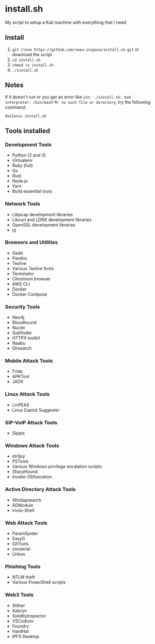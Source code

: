 # install.sh
My script to setup a Kali machine with everything that I need

## Install

1. `git clone https://github.com/seeu-inspace/install.sh.git` or download the script
2. `cd install.sh`
3. `chmod +x install.sh`
4. `./install.sh`

## Notes

If it doesn't run or you get an error like `zsh: ./install.sh: bad interpreter: /bin/bash^M: no such file or directory`, try the following command:
```
dos2unix install.sh
```

## Tools installed

### Development Tools
- Python (2 and 3)
- Virtualenv
- Ruby (full)
- Go
- Rust
- Node.js
- Yarn
- Build essential tools

### Network Tools
- Libpcap development libraries
- Libcurl and LDNS development libraries
- OpenSSL development libraries
- jq

### Browsers and Utilities
- Gedit
- Pandoc
- Texlive
- Various Texlive fonts
- Terminator
- Chromium browser
- AWS CLI
- Docker
- Docker Compose

### Security Tools
- Neo4j
- Bloodhound
- Nuclei
- Subfinder
- HTTPX toolkit
- Naabu
- Dirsearch

### Mobile Attack Tools
- Frida
- APKTool
- JADX

### Linux Attack Tools
- LinPEAS
- Linux Exploit Suggester

### SIP-VoIP Attack Tools
- Sippts

### Windows Attack Tools
- dnSpy
- PSTools
- Various Windows privilege escalation scripts
- SharpHound
- Invoke-Obfuscation

### Active Directory Attack Tools
- Windapsearch
- ADModule
- Invisi-Shell

### Web Attack Tools
- ParamSpider
- EasyG
- GitTools
- ysoserial
- Urless

### Phishing Tools
- NTLM theft
- Various PowerShell scripts

### Web3 Tools
- Slither
- Aderyn
- SolidityInspector
- VSCodium
- Foundry
- HardHat
- IPFS Desktop
